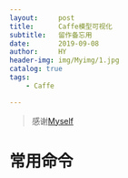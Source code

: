 ```yaml
---
layout:     post
title:      Caffe模型可视化
subtitle:   留作备忘用
date:       2019-09-08
author:     HY
header-img: img/Myimg/1.jpg
catalog: true
tags:
    - Caffe

---
```


> 感谢[Myself](https://difftime.github.io/)

# 常用命令

[dgschwend]: http://dgschwend.github.io/netscope/#/gist/your-gist-id
[ethereon]: http://ethereon.github.io/netscope/#/editor

